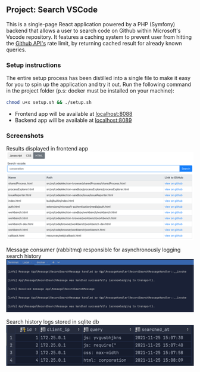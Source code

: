 ## Project: Search VSCode
This is a single-page React application powered by a PHP (Symfony) backend that allows a user to search code on Github within Microsoft's Vscode repository. It features a caching system to prevent user from hitting the [Github API's](https://api.github.com/search/code) rate limit, by returning cached result for already known queries.

### Setup instructions
The entire setup process has been distilled into a single file to make it easy for you to spin up the application and try it out. Run the following command in the project folder (p.s: docker must be installed on your machine):

 ```bash
 chmod u+x setup.sh && ./setup.sh
 ```
- Frontend app will be available at [localhost:8088](http://localhost:8088)
- Backend app will be available at [localhost:8089](http://localhost:8089)

### Screenshots
Results displayed in frontend app
![Results displayed in frontend app](docs/screenshot-1.png)

Message consumer (rabbitmq) responsible for asynchronously logging search history
![Message consumer (rabbitmq) responsible for asynchronously logging search history](docs/screenshot-2.png)

Search history logs stored in sqlite db
![Search history logs stored in sqlite db](docs/screenshot-3.png)
